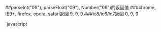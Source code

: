 ##parseInt("09"), parseFloat("09"), Number("09")的返回值
###chrome, IE9+, firefox, opera, safari返回
9, 9, 9
###ie8/ie6/ie7返回
0, 9, 9

`javascript

